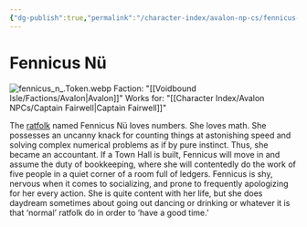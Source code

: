 ```yaml
---
{"dg-publish":true,"permalink":"/character-index/avalon-np-cs/fennicus-nue/","title":"Fennicus Nü","tags":["Avalon","NPC"],"created":"2025-05-30T19:47:50.000-05:00"}
---
```


# Fennicus Nü
![fennicus_n_.Token.webp](/img/user/Voidbound%20token%20images/fennicus_n_.Token.webp)
Faction: "[[Voidbound Isle/Factions/Avalon\|Avalon]]"
Works for: "[[Character Index/Avalon NPCs/Captain Fairwell\|Captain Fairwell]]"

The [ratfolk](https://2e.aonprd.com/Ancestries.aspx?ID=82) named Fennicus Nü loves numbers. She loves math. She possesses an uncanny knack for counting things at astonishing speed and solving complex numerical problems as if by pure instinct. Thus, she became an accountant. If a Town Hall is built, Fennicus will move in and assume the duty of bookkeeping, where she will contentedly do the work of five people in a quiet corner of a room full of ledgers. Fennicus is shy, nervous when it comes to socializing, and prone to frequently apologizing for her every action. She is quite content with her life, but she does daydream sometimes about going out dancing or drinking or whatever it is that ‘normal’ ratfolk do in order to ‘have a good time.’